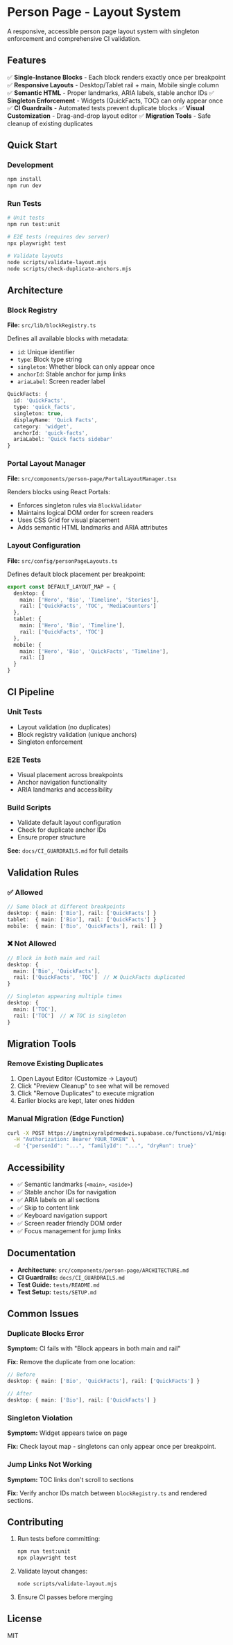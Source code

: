 # Person Page - Layout System

A responsive, accessible person page layout system with singleton enforcement and comprehensive CI validation.

## Features

✅ **Single-Instance Blocks** - Each block renders exactly once per breakpoint
✅ **Responsive Layouts** - Desktop/Tablet rail + main, Mobile single column  
✅ **Semantic HTML** - Proper landmarks, ARIA labels, stable anchor IDs
✅ **Singleton Enforcement** - Widgets (QuickFacts, TOC) can only appear once
✅ **CI Guardrails** - Automated tests prevent duplicate blocks
✅ **Visual Customization** - Drag-and-drop layout editor
✅ **Migration Tools** - Safe cleanup of existing duplicates

## Quick Start

### Development
```bash
npm install
npm run dev
```

### Run Tests
```bash
# Unit tests
npm run test:unit

# E2E tests (requires dev server)
npx playwright test

# Validate layouts
node scripts/validate-layout.mjs
node scripts/check-duplicate-anchors.mjs
```

## Architecture

### Block Registry
**File:** `src/lib/blockRegistry.ts`

Defines all available blocks with metadata:
- `id`: Unique identifier
- `type`: Block type string
- `singleton`: Whether block can only appear once
- `anchorId`: Stable anchor for jump links
- `ariaLabel`: Screen reader label

```typescript
QuickFacts: {
  id: 'QuickFacts',
  type: 'quick_facts',
  singleton: true,
  displayName: 'Quick Facts',
  category: 'widget',
  anchorId: 'quick-facts',
  ariaLabel: 'Quick facts sidebar'
}
```

### Portal Layout Manager
**File:** `src/components/person-page/PortalLayoutManager.tsx`

Renders blocks using React Portals:
- Enforces singleton rules via `BlockValidator`
- Maintains logical DOM order for screen readers
- Uses CSS Grid for visual placement
- Adds semantic HTML landmarks and ARIA attributes

### Layout Configuration
**File:** `src/config/personPageLayouts.ts`

Defines default block placement per breakpoint:

```typescript
export const DEFAULT_LAYOUT_MAP = {
  desktop: {
    main: ['Hero', 'Bio', 'Timeline', 'Stories'],
    rail: ['QuickFacts', 'TOC', 'MediaCounters']
  },
  tablet: {
    main: ['Hero', 'Bio', 'Timeline'],
    rail: ['QuickFacts', 'TOC']
  },
  mobile: {
    main: ['Hero', 'Bio', 'QuickFacts', 'Timeline'],
    rail: []
  }
}
```

## CI Pipeline

### Unit Tests
- Layout validation (no duplicates)
- Block registry validation (unique anchors)
- Singleton enforcement

### E2E Tests  
- Visual placement across breakpoints
- Anchor navigation functionality
- ARIA landmarks and accessibility

### Build Scripts
- Validate default layout configuration
- Check for duplicate anchor IDs
- Ensure proper structure

**See:** `docs/CI_GUARDRAILS.md` for full details

## Validation Rules

### ✅ Allowed
```typescript
// Same block at different breakpoints
desktop: { main: ['Bio'], rail: ['QuickFacts'] }
tablet:  { main: ['Bio'], rail: ['QuickFacts'] }
mobile:  { main: ['Bio', 'QuickFacts'], rail: [] }
```

### ❌ Not Allowed
```typescript
// Block in both main and rail
desktop: {
  main: ['Bio', 'QuickFacts'],
  rail: ['QuickFacts', 'TOC']  // ❌ QuickFacts duplicated
}

// Singleton appearing multiple times
desktop: {
  main: ['TOC'],
  rail: ['TOC']  // ❌ TOC is singleton
}
```

## Migration Tools

### Remove Existing Duplicates
1. Open Layout Editor (Customize → Layout)
2. Click "Preview Cleanup" to see what will be removed
3. Click "Remove Duplicates" to execute migration
4. Earlier blocks are kept, later ones hidden

### Manual Migration (Edge Function)
```bash
curl -X POST https://imgtnixyralpdrmedwzi.supabase.co/functions/v1/migrate-remove-duplicate-blocks \
  -H "Authorization: Bearer YOUR_TOKEN" \
  -d '{"personId": "...", "familyId": "...", "dryRun": true}'
```

## Accessibility

- ✅ Semantic landmarks (`<main>`, `<aside>`)
- ✅ Stable anchor IDs for navigation
- ✅ ARIA labels on all sections
- ✅ Skip to content link
- ✅ Keyboard navigation support
- ✅ Screen reader friendly DOM order
- ✅ Focus management for jump links

## Documentation

- **Architecture:** `src/components/person-page/ARCHITECTURE.md`
- **CI Guardrails:** `docs/CI_GUARDRAILS.md`
- **Test Guide:** `tests/README.md`
- **Test Setup:** `tests/SETUP.md`

## Common Issues

### Duplicate Blocks Error
**Symptom:** CI fails with "Block appears in both main and rail"

**Fix:** Remove the duplicate from one location:
```typescript
// Before
desktop: { main: ['Bio', 'QuickFacts'], rail: ['QuickFacts'] }

// After
desktop: { main: ['Bio'], rail: ['QuickFacts'] }
```

### Singleton Violation
**Symptom:** Widget appears twice on page

**Fix:** Check layout map - singletons can only appear once per breakpoint.

### Jump Links Not Working
**Symptom:** TOC links don't scroll to sections

**Fix:** Verify anchor IDs match between `blockRegistry.ts` and rendered sections.

## Contributing

1. Run tests before committing:
   ```bash
   npm run test:unit
   npx playwright test
   ```

2. Validate layout changes:
   ```bash
   node scripts/validate-layout.mjs
   ```

3. Ensure CI passes before merging

## License

MIT
